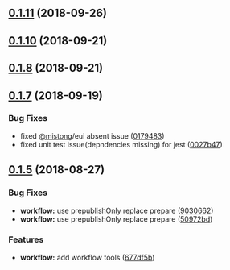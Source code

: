 <a name="0.1.11"></a>
## [0.1.11](https://github.com/MST-EUI/EUI-component-tpl/compare/v0.1.10...v0.1.11) (2018-09-26)



<a name="0.1.10"></a>
## [0.1.10](https://github.com/MST-EUI/EUI-component-tpl/compare/v0.1.8...v0.1.10) (2018-09-21)



<a name="0.1.8"></a>
## [0.1.8](https://github.com/MST-EUI/EUI-component-tpl/compare/v0.1.7...v0.1.8) (2018-09-21)



<a name="0.1.7"></a>
## [0.1.7](https://github.com/MST-EUI/EUI-component-tpl/compare/v0.1.5...v0.1.7) (2018-09-19)


### Bug Fixes

* fixed [@mistong](https://github.com/mistong)/eui absent issue ([0179483](https://github.com/MST-EUI/EUI-component-tpl/commit/0179483))
* fixed unit test issue(depndencies missing) for jest ([0027b47](https://github.com/MST-EUI/EUI-component-tpl/commit/0027b47))



<a name="0.1.5"></a>
## [0.1.5](https://github.com/MST-EUI/EUI-component-tpl/compare/v1.0.4...v0.1.5) (2018-08-27)


### Bug Fixes

* **workflow:** use prepublishOnly replace prepare ([9030662](https://github.com/MST-EUI/EUI-component-tpl/commit/9030662))
* **workflow:** use prepublishOnly replace prepare ([50972bd](https://github.com/MST-EUI/EUI-component-tpl/commit/50972bd))


### Features

* **workflow:** add workflow tools ([677df5b](https://github.com/MST-EUI/EUI-component-tpl/commit/677df5b))



